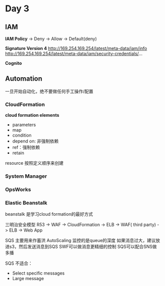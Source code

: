 # Day 3
## IAM
**IAM Policy**
-> Deny -> Allow -> Default(deny)

**Signature Version 4**
http://169.254.169.254/latest/meta-data/iam/info
http://169.254.169.254/latest/meta-data/iam/security-credentials/...

**Cognito**

## Automation
一旦开始自动化，绝不要做任何手工操作/配置

### CloudFormation
**cloud formation elements**
- parameters
- map
- condition
- depend on: 非强制依赖
- ref：强制依赖
- retain

resource 按照定义顺序来创建

### System Manager
### OpsWorks
### Elastic Beanstalk
beanstalk 是学习cloud formation的最好方式

三明治安全模型
R53 -> WAF -> CloudFormation -> ELB -> WAF( third party) -> ELB -> Web App


SQS
主要用来作蓄洪
AutoScaling 监控的是queue的深度
如果消息过大，建议放进s3，然后发送消息到SQS
SWF可以做消息更精细的控制
SQS可以配合SNS做多播

SQS 不适合：
- Select specific messages
- Large message


<!--stackedit_data:
eyJoaXN0b3J5IjpbNTQ4OTQ5ODYzLC05MTAzOTUzMTEsMjcxMj
c4MDE5LDg4ODI4OTE1LDIwMTk2NjMxODQsLTc2MDIxNDcxNCwt
MTM1MTQxMzUyOSwtMTQwMjE1ODM4MywxMDkyMjQ2Njc1LC0yOD
M5NjgxMTMsNjY1MjI5NDY3LDE3ODE0NzY3NDQsLTcyMjc1OTE5
Niw2ODY4MTc4MzYsNDQxOTQxNTYsLTIxNDA1NjYyNzVdfQ==
-->
